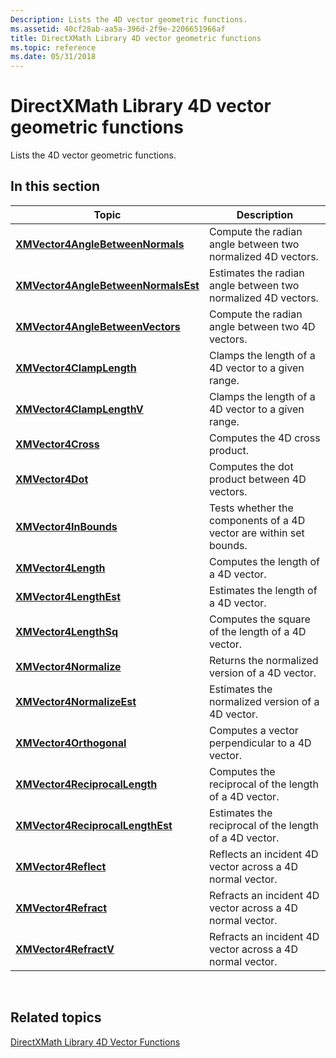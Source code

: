 ```yaml
---
Description: Lists the 4D vector geometric functions.
ms.assetid: 40cf28ab-aa5a-396d-2f9e-2206651966af
title: DirectXMath Library 4D vector geometric functions
ms.topic: reference
ms.date: 05/31/2018
---
```


# DirectXMath Library 4D vector geometric functions

Lists the 4D vector geometric functions.

## In this section



| Topic                                                                                 | Description                                                                   |
|---------------------------------------------------------------------------------------|-------------------------------------------------------------------------------|
| [**XMVector4AngleBetweenNormals**](/windows/win32/api/directxmath/nf-directxmath-xmvector4anglebetweennormals)<br/>       | Compute the radian angle between two normalized 4D vectors.<br/>        |
| [**XMVector4AngleBetweenNormalsEst**](/windows/win32/api/directxmath/nf-directxmath-xmvector4anglebetweennormalsest)<br/> | Estimates the radian angle between two normalized 4D vectors.<br/>      |
| [**XMVector4AngleBetweenVectors**](/windows/win32/api/directxmath/nf-directxmath-xmvector4anglebetweenvectors)<br/>       | Compute the radian angle between two 4D vectors.<br/>                   |
| [**XMVector4ClampLength**](/windows/win32/api/directxmath/nf-directxmath-xmvector4clamplength)<br/>                       | Clamps the length of a 4D vector to a given range.<br/>                 |
| [**XMVector4ClampLengthV**](/windows/win32/api/directxmath/nf-directxmath-xmvector4clamplengthv)<br/>                     | Clamps the length of a 4D vector to a given range.<br/>                 |
| [**XMVector4Cross**](/windows/win32/api/directxmath/nf-directxmath-xmvector4cross)<br/>                                   | Computes the 4D cross product.<br/>                                     |
| [**XMVector4Dot**](/windows/win32/api/directxmath/nf-directxmath-xmvector4dot)<br/>                                       | Computes the dot product between 4D vectors.<br/>                       |
| [**XMVector4InBounds**](/windows/win32/api/directxmath/nf-directxmath-xmvector4inbounds)<br/>                             | Tests whether the components of a 4D vector are within set bounds.<br/> |
| [**XMVector4Length**](/windows/win32/api/directxmath/nf-directxmath-xmvector4length)<br/>                                 | Computes the length of a 4D vector.<br/>                                |
| [**XMVector4LengthEst**](/windows/win32/api/directxmath/nf-directxmath-xmvector4lengthest)<br/>                           | Estimates the length of a 4D vector.<br/>                               |
| [**XMVector4LengthSq**](/windows/win32/api/directxmath/nf-directxmath-xmvector4lengthsq)<br/>                             | Computes the square of the length of a 4D vector.<br/>                  |
| [**XMVector4Normalize**](/windows/win32/api/directxmath/nf-directxmath-xmvector4normalize)<br/>                           | Returns the normalized version of a 4D vector.<br/>                     |
| [**XMVector4NormalizeEst**](/windows/win32/api/directxmath/nf-directxmath-xmvector4normalizeest)<br/>                     | Estimates the normalized version of a 4D vector.<br/>                   |
| [**XMVector4Orthogonal**](/windows/win32/api/directxmath/nf-directxmath-xmvector4orthogonal)<br/>                         | Computes a vector perpendicular to a 4D vector.<br/>                    |
| [**XMVector4ReciprocalLength**](/windows/win32/api/directxmath/nf-directxmath-xmvector4reciprocallength)<br/>             | Computes the reciprocal of the length of a 4D vector.<br/>              |
| [**XMVector4ReciprocalLengthEst**](/windows/win32/api/directxmath/nf-directxmath-xmvector4reciprocallengthest)<br/>       | Estimates the reciprocal of the length of a 4D vector.<br/>             |
| [**XMVector4Reflect**](/windows/win32/api/directxmath/nf-directxmath-xmvector4reflect)<br/>                               | Reflects an incident 4D vector across a 4D normal vector.<br/>          |
| [**XMVector4Refract**](/windows/win32/api/directxmath/nf-directxmath-xmvector4refract)<br/>                               | Refracts an incident 4D vector across a 4D normal vector.<br/>          |
| [**XMVector4RefractV**](/windows/win32/api/directxmath/nf-directxmath-xmvector4refractv)<br/>                             | Refracts an incident 4D vector across a 4D normal vector.<br/>          |



 

## Related topics

<dl> <dt>

[DirectXMath Library 4D Vector Functions](ovw-xnamath-reference-functions-vector4.md)
</dt> </dl>

 

 